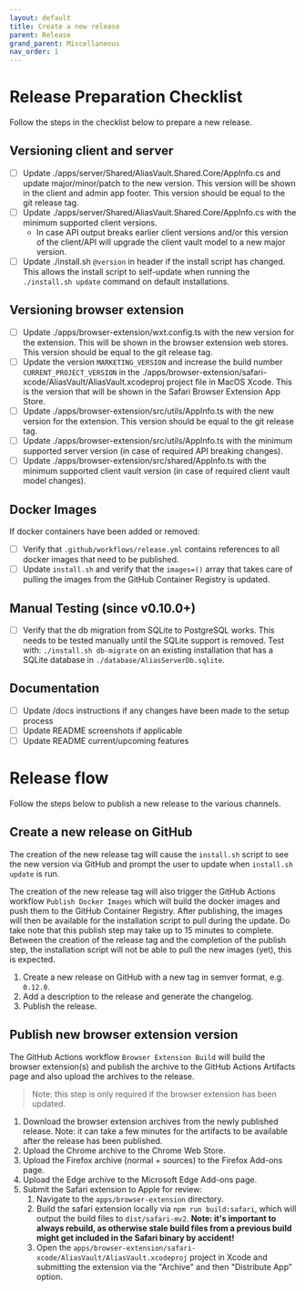 ```yaml
---
layout: default
title: Create a new release
parent: Release
grand_parent: Miscellaneous
nav_order: 1
---
```


# Release Preparation Checklist
Follow the steps in the checklist below to prepare a new release.

## Versioning client and server
- [ ] Update ./apps/server/Shared/AliasVault.Shared.Core/AppInfo.cs and update major/minor/patch to the new version. This version will be shown in the client and admin app footer. This version should be equal to the git release tag.
- [ ] Update ./apps/server/Shared/AliasVault.Shared.Core/AppInfo.cs with the minimum supported client versions.
    - In case API output breaks earlier client versions and/or this version of the client/API will upgrade the client vault model to a new major version.
- [ ] Update ./install.sh `@version` in header if the install script has changed. This allows the install script to self-update when running the `./install.sh update` command on default installations.

## Versioning browser extension
- [ ] Update ./apps/browser-extension/wxt.config.ts with the new version for the extension. This will be shown in the browser extension web stores. This version should be equal to the git release tag.
- [ ] Update the version `MARKETING_VERSION` and increase the build number `CURRENT_PROJECT_VERSION` in the ./apps/browser-extension/safari-xcode/AliasVault/AliasVault.xcodeproj project file in MacOS Xcode. This is the version that will be shown in the Safari Browser Extension App Store.
- [ ] Update ./apps/browser-extension/src/utils/AppInfo.ts with the new version for the extension. This version should be equal to the git release tag.
- [ ] Update ./apps/browser-extension/src/utils/AppInfo.ts with the minimum supported server version (in case of required API breaking changes).
- [ ] Update ./apps/browser-extension/src/shared/AppInfo.ts with the minimum supported client vault version (in case of required client vault model changes).

## Docker Images
If docker containers have been added or removed:
- [ ] Verify that `.github/workflows/release.yml` contains references to all docker images that need to be published.
- [ ] Update `install.sh` and verify that the `images=()` array that takes care of pulling the images from the GitHub Container Registry is updated.

## Manual Testing (since v0.10.0+)
- [ ] Verify that the db migration from SQLite to PostgreSQL works. This needs to be tested manually until the SQLite support is removed. Test with: `./install.sh db-migrate` on an existing installation that has a SQLite database in `./database/AliasServerDb.sqlite`.

## Documentation
- [ ] Update /docs instructions if any changes have been made to the setup process
- [ ] Update README screenshots if applicable
- [ ] Update README current/upcoming features

# Release flow
Follow the steps below to publish a new release to the various channels.

## Create a new release on GitHub
The creation of the new release tag will cause the `install.sh` script to see the new version via GitHub and prompt the user to update when `install.sh update` is run.

The creation of the new release tag will also trigger the GitHub Actions workflow `Publish Docker Images` which will build the docker images and push them to the GitHub Container Registry. After publishing, the images will then be available for the installation script to pull during the update. Do take note that this publish step may take up to 15 minutes to complete. Between the creation of the release tag and the completion of the publish step, the installation script will not be able to pull the new images (yet), this is expected.

1. Create a new release on GitHub with a new tag in semver format, e.g. `0.12.0`.
2. Add a description to the release and generate the changelog.
3. Publish the release.

## Publish new browser extension version
The GitHub Actions workflow `Browser Extension Build` will build the browser extension(s) and publish the archive to the GitHub Actions Artifacts page and also upload the archives to the release.

> Note: this step is only required if the browser extension has been updated.

1. Download the browser extension archives from the newly published release. Note: it can take a few minutes for the artifacts to be available after the release has been published.
2. Upload the Chrome archive to the Chrome Web Store.
3. Upload the Firefox archive (normal + sources) to the Firefox Add-ons page.
4. Upload the Edge archive to the Microsoft Edge Add-ons page.
5. Submit the Safari extension to Apple for review:
    1. Navigate to the `apps/browser-extension` directory.
    2. Build the safari extension locally via `npm run build:safari`, which will output the build files to `dist/safari-mv2`. **Note: it's important to always rebuild, as otherwise stale build files from a previous build might get included in the Safari binary by accident!**
    3. Open the `apps/browser-extension/safari-xcode/AliasVault/AliasVault.xcodeproj` project in Xcode and submitting the extension via the "Archive" and then "Distribute App" option.